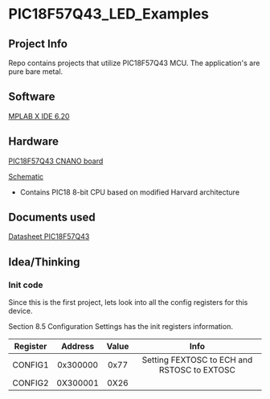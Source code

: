 # PIC18F57Q43_LED_Examples

## Project Info
Repo contains projects that utilize PIC18F57Q43 MCU. The application's are pure bare metal. 


## Software
[MPLAB X IDE 6.20](https://www.microchip.com/en-us/tools-resources/develop/mplab-x-ide)

## Hardware
[PIC18F57Q43 CNANO board](https://www.microchip.com/en-us/development-tool/dm164150)

[Schematic](https://ww1.microchip.com/downloads/aemDocuments/documents/MCU08/ProductDocuments/BoardDesignFiles/PIC18F57Q43_Curiosity_Nano_Schematics.pdf)

- Contains PIC18 8-bit CPU based on modified Harvard architecture
## Documents used
[Datasheet PIC18F57Q43](https://ww1.microchip.com/downloads/aemDocuments/documents/MCU08/ProductDocuments/DataSheets/PIC18F27-47-57Q43-Microcontroller-Data-Sheet-XLP-DS40002147.pdf)

## Idea/Thinking

### Init code

Since this is the first project, lets look into all the config registers for this device. 

Section 8.5 Configuration Settings has the init registers information.


| Register | Address | Value |  Info       |
| :-------: | :-----: | :----: | :----: |
|  CONFIG1  | 0x300000  |  0x77 | Setting FEXTOSC to ECH and RSTOSC to EXTOSC |
| CONFIG2   |0X300001   | 0X26  |           |